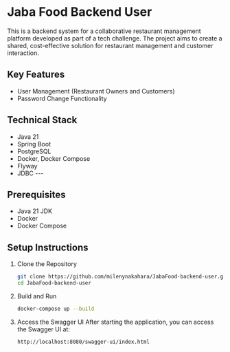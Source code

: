 # Jaba Food Backend User

This is a backend system for a collaborative restaurant management platform developed as part of a tech challenge. The project aims to create a shared, cost-effective solution for restaurant management and customer interaction.

## Key Features

- User Management (Restaurant Owners and Customers)
- Password Change Functionality

## Technical Stack

- Java 21
- Spring Boot
- PostgreSQL
- Docker, Docker Compose
- Flyway
- JDBC ---

## Prerequisites

- Java 21 JDK
- Docker
- Docker Compose

## Setup Instructions

1. Clone the Repository
    ```sh
    git clone https://github.com/milenynakahara/JabaFood-backend-user.git
    cd JabaFood-backend-user
    ```

2. Build and Run
    ```sh
    docker-compose up --build
    ```

3. Access the Swagger UI
   After starting the application, you can access the Swagger UI at:
    ```
    http://localhost:8080/swagger-ui/index.html
    ```
